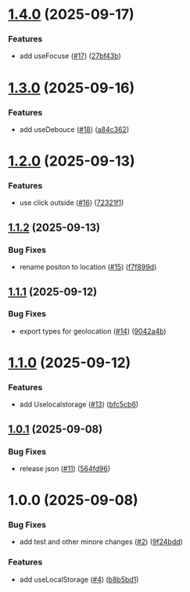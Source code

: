 # [1.4.0](https://github.com/bymeisam/use/compare/v1.3.0...v1.4.0) (2025-09-17)


### Features

* add useFocuse ([#17](https://github.com/bymeisam/use/issues/17)) ([27bf43b](https://github.com/bymeisam/use/commit/27bf43b4542baa19c4b747d3e6c2f761d2464bf3))

# [1.3.0](https://github.com/bymeisam/use/compare/v1.2.0...v1.3.0) (2025-09-16)


### Features

* add useDebouce ([#18](https://github.com/bymeisam/use/issues/18)) ([a84c362](https://github.com/bymeisam/use/commit/a84c362a0abf0310b3ee5ec2fd86563f0811f15a))

# [1.2.0](https://github.com/bymeisam/use/compare/v1.1.2...v1.2.0) (2025-09-13)


### Features

* use click outside ([#16](https://github.com/bymeisam/use/issues/16)) ([72321f1](https://github.com/bymeisam/use/commit/72321f181e21becc38c35b8c9a7cf631e1d35942))

## [1.1.2](https://github.com/bymeisam/use/compare/v1.1.1...v1.1.2) (2025-09-13)


### Bug Fixes

* rename positon to location ([#15](https://github.com/bymeisam/use/issues/15)) ([f7f899d](https://github.com/bymeisam/use/commit/f7f899d07e8eec2ce78ffa8c9c491f35fe5165e6))

## [1.1.1](https://github.com/bymeisam/use/compare/v1.1.0...v1.1.1) (2025-09-12)


### Bug Fixes

* export types for geolocation ([#14](https://github.com/bymeisam/use/issues/14)) ([9042a4b](https://github.com/bymeisam/use/commit/9042a4b90f271b74eb98a49575fbb0a5a9d8672a))

# [1.1.0](https://github.com/bymeisam/use/compare/v1.0.1...v1.1.0) (2025-09-12)


### Features

* add Uselocalstorage ([#13](https://github.com/bymeisam/use/issues/13)) ([bfc5cb6](https://github.com/bymeisam/use/commit/bfc5cb66e5adacb1b2a9bc22b0cba517d30e1b04))

## [1.0.1](https://github.com/bymeisam/use/compare/v1.0.0...v1.0.1) (2025-09-08)


### Bug Fixes

* release json ([#11](https://github.com/bymeisam/use/issues/11)) ([564fd96](https://github.com/bymeisam/use/commit/564fd9675bb8c14658a4ac9d3f82f0b7667d85c8))

# 1.0.0 (2025-09-08)


### Bug Fixes

* add test and other minore changes ([#2](https://github.com/bymeisam/use/issues/2)) ([9f24bdd](https://github.com/bymeisam/use/commit/9f24bdd0be623d24be6017ed1b6c6394a21ad4e5))


### Features

* add useLocalStorage ([#4](https://github.com/bymeisam/use/issues/4)) ([b8b5bd1](https://github.com/bymeisam/use/commit/b8b5bd1e69dfbc6cfa4475ca4b04088800c2db59))

